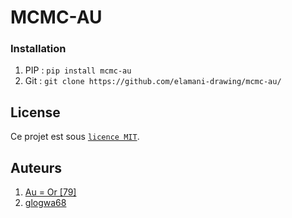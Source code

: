 # MCMC-AU

### Installation

1. PIP : `pip install mcmc-au`
2. Git : `git clone https://github.com/elamani-drawing/mcmc-au/`

## License

Ce projet est sous [``licence MIT``](LICENSE).

## Auteurs

1. [Au = Or [79]](https://github.com/elamani-drawing)
2. [glogwa68](https://github.com/glogwa68)